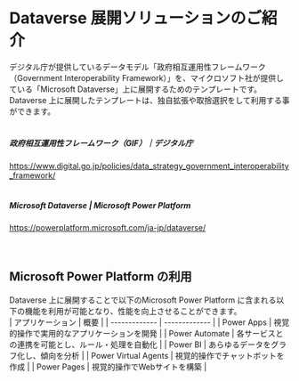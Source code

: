 # Dataverse 展開ソリューションのご紹介
デジタル庁が提供しているデータモデル「政府相互運用性フレームワーク（Government Interoperability Framework）」を、マイクロソフト社が提供している「Microsoft Dataverse」上に展開するためのテンプレートです。<br>
Dataverse 上に展開したテンプレートは、独自拡張や取捨選択をして利用する事ができます。 <br>
<br>
##### 政府相互運用性フレームワーク（GIF）｜デジタル庁
https://www.digital.go.jp/policies/data_strategy_government_interoperability_framework/<br>
<br>
##### Microsoft Dataverse | Microsoft Power Platform
https://powerplatform.microsoft.com/ja-jp/dataverse/<br>
<br>
<br>
## Microsoft Power Platform の利用
Dataverse 上に展開することで以下のMicrosoft Power Platform に含まれる以下の機能を利用が可能となり、性能を向上させることができます。<br>
| アプリケーション  | 概要 |
| ------------- | ------------- |
| Power Apps  | 視覚的操作で実用的なアプリケーションを開発  |
| Power Automate  | 各サービスとの連携を可能とし、ルール・処理を自動化  |
| Power BI  | あらゆるデータをグラフ化し、傾向を分析  |
| Power Virtual Agents  | 視覚的操作でチャットボットを作成  |
| Power Pages  | 視覚的操作でWebサイトを構築  |

